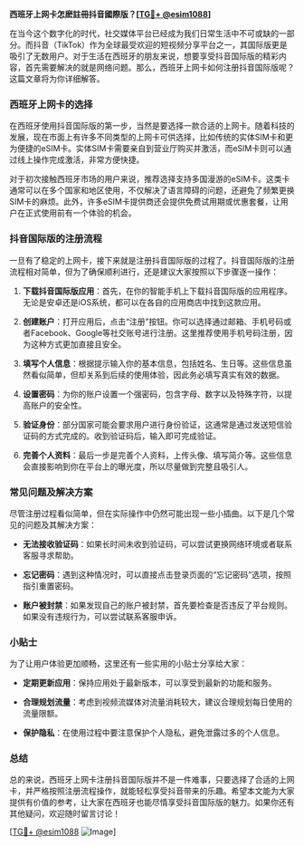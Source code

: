 **西班牙上网卡怎麽註冊抖音國際版？[[TG💪+ @esim1088](https://t.me/s/esim1088)]**

在当今这个数字化的时代，社交媒体平台已经成为我们日常生活中不可或缺的一部分。而抖音（TikTok）作为全球最受欢迎的短视频分享平台之一，其国际版更是吸引了无数用户。对于生活在西班牙的朋友来说，想要享受抖音国际版的精彩内容，首先需要解决的就是网络问题。那么，西班牙上网卡如何注册抖音国际版呢？这篇文章将为你详细解答。

### 西班牙上网卡的选择

在西班牙使用抖音国际版的第一步，当然是要选择一款合适的上网卡。随着科技的发展，现在市面上有许多不同类型的上网卡可供选择，比如传统的实体SIM卡和更为便捷的eSIM卡。实体SIM卡需要亲自到营业厅购买并激活，而eSIM卡则可以通过线上操作完成激活，非常方便快捷。

对于初次接触西班牙市场的用户来说，推荐选择支持多国漫游的eSIM卡。这类卡通常可以在多个国家和地区使用，不仅解决了语言障碍的问题，还避免了频繁更换SIM卡的麻烦。此外，许多eSIM卡提供商还会提供免费试用期或优惠套餐，让用户在正式使用前有一个体验的机会。

### 抖音国际版的注册流程

一旦有了稳定的上网卡，接下来就是注册抖音国际版的过程了。抖音国际版的注册流程相对简单，但为了确保顺利进行，还是建议大家按照以下步骤逐一操作：

1. **下载抖音国际版应用**：首先，在你的智能手机上下载抖音国际版的应用程序。无论是安卓还是iOS系统，都可以在各自的应用商店中找到这款应用。

2. **创建账户**：打开应用后，点击“注册”按钮。你可以选择通过邮箱、手机号码或者Facebook、Google等社交账号进行注册。这里推荐使用手机号码注册，因为这种方式更加直接且安全。

3. **填写个人信息**：根据提示输入你的基本信息，包括姓名、生日等。这些信息虽然看似简单，但却关系到后续的使用体验，因此务必填写真实有效的数据。

4. **设置密码**：为你的账户设置一个强密码，包含字母、数字以及特殊字符，以提高账户的安全性。

5. **验证身份**：部分国家可能会要求用户进行身份验证，这通常是通过发送短信验证码的方式完成的。收到验证码后，输入即可完成验证。

6. **完善个人资料**：最后一步是完善个人资料，上传头像、填写简介等。这些信息会直接影响到你在平台上的曝光度，所以尽量做到完整且吸引人。

### 常见问题及解决方案

尽管注册过程看似简单，但在实际操作中仍然可能出现一些小插曲。以下是几个常见的问题及其解决方案：

- **无法接收验证码**：如果长时间未收到验证码，可以尝试更换网络环境或者联系客服寻求帮助。
  
- **忘记密码**：遇到这种情况时，可以直接点击登录页面的“忘记密码”选项，按照指引重置密码。

- **账户被封禁**：如果发现自己的账户被封禁，首先要检查是否违反了平台规则。如果没有违规行为，可以尝试联系客服申诉。

### 小贴士

为了让用户体验更加顺畅，这里还有一些实用的小贴士分享给大家：

- **定期更新应用**：保持应用处于最新版本，可以享受到最新的功能和服务。
  
- **合理规划流量**：考虑到视频流媒体对流量消耗较大，建议合理规划每日使用的流量限额。

- **保护隐私**：在使用过程中要注意保护个人隐私，避免泄露过多的个人信息。

### 总结

总的来说，西班牙上网卡注册抖音国际版并不是一件难事，只要选择了合适的上网卡，并严格按照注册流程操作，就能轻松享受抖音带来的乐趣。希望本文能为大家提供有价值的参考，让大家在西班牙也能尽情享受抖音国际版的魅力。如果你还有其他疑问，欢迎随时留言讨论！

[[TG💪+ @esim1088](https://t.me/s/esim1088) ![Image](https://i.postimg.cc/4NQfJmqS/Snipaste-2025-05-13-00-14-12.png)]